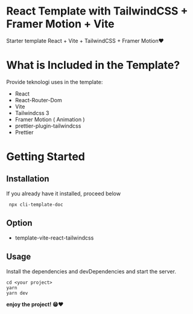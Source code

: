 # React Template with TailwindCSS + Framer Motion + Vite

Starter template React + Vite + TailwindCSS + Framer Motion❤

# What is Included in the Template?

Provide teknologi uses in the template:

- React
- React-Router-Dom
- Vite
- Tailwindcss 3 
- Framer Motion ( Animation )
- prettier-plugin-tailwindcss 
- Prettier


# Getting Started

## Installation
If you already have it installed, proceed below
```
 npx cli-template-doc
```
## Option
- template-vite-react-tailwindcss


## Usage

Install the dependencies and devDependencies and start the server.

```
cd <your project>
yarn
yarn dev
```

**enjoy the project! 😁❤**
